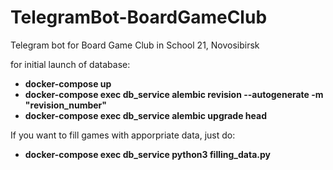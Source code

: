 # TelegramBot-BoardGameClub
Telegram bot for Board Game Club in School 21, Novosibirsk

for initial launch of database:
- **docker-compose up**
- **docker-compose exec db_service alembic revision --autogenerate -m "revision_number"**
- **docker-compose exec db_service alembic upgrade head**

If you want to fill games with apporpriate data, just do:
- **docker-compose exec db_service python3 filling_data.py**

